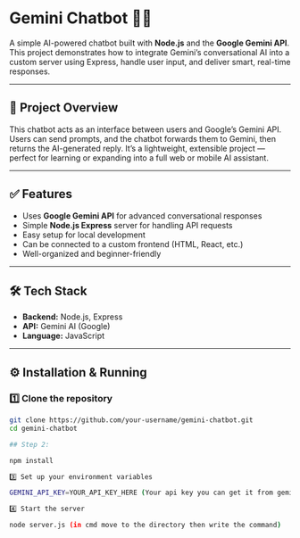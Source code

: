 # Gemini Chatbot 🤖✨

A simple AI-powered chatbot built with **Node.js** and the **Google Gemini API**. This project demonstrates how to integrate Gemini’s conversational AI into a custom server using Express, handle user input, and deliver smart, real-time responses.

---

## 📌 Project Overview

This chatbot acts as an interface between users and Google’s Gemini API. Users can send prompts, and the chatbot forwards them to Gemini, then returns the AI-generated reply. It’s a lightweight, extensible project — perfect for learning or expanding into a full web or mobile AI assistant.

---

## ✅ Features

- Uses **Google Gemini API** for advanced conversational responses
- Simple **Node.js Express** server for handling API requests
- Easy setup for local development
- Can be connected to a custom frontend (HTML, React, etc.)
- Well-organized and beginner-friendly

---

## 🛠️ Tech Stack

- **Backend:** Node.js, Express
- **API:** Gemini AI (Google)
- **Language:** JavaScript

---

## ⚙️ Installation & Running

### 1️⃣ Clone the repository
```bash
git clone https://github.com/your-username/gemini-chatbot.git
cd gemini-chatbot

## Step 2:

npm install

3️⃣ Set up your environment variables

GEMINI_API_KEY=YOUR_API_KEY_HERE (Your api key you can get it from gemini website as its free)

4️⃣ Start the server

node server.js (in cmd move to the directory then write the command)



